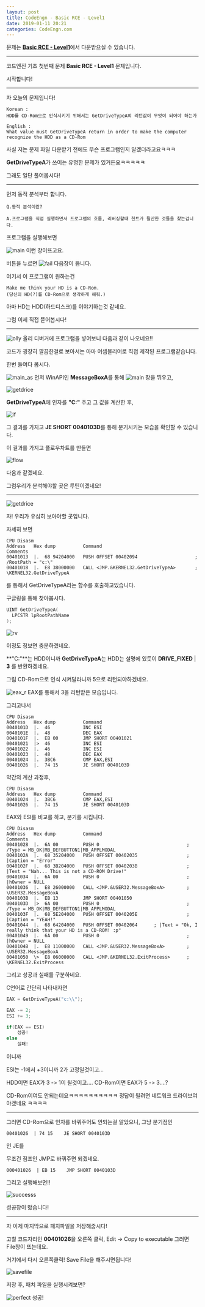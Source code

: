 ```yaml
---
layout: post
title: CodeEngn - Basic RCE - Level1
date: 2019-01-11 20:21
categories: CodeEngn.com
---
```

문제는 [**Basic RCE - Level1**](https://codeengn.com/challenges/basic/01)에서 
다운받으실 수 있습니다.
* * *
코드엔진 기초 첫번째 문제
**Basic RCE - Level1**
문제입니다.

시작합니다!

* * *

자 오늘의 문제입니다!
```
Korean : 
HDD를 CD-Rom으로 인식시키기 위해서는 GetDriveTypeA의 리턴값이 무엇이 되어야 하는가 

English : 
What value must GetDriveTypeA return in order to make the computer recognize the HDD as a CD-Rom
```
사실 저는 문제 파일 다운받기 전에도 무슨 프로그램인지 알겠더라고요ㅋㅋㅋ

**GetDriveTypeA**가 쓰이는 유명한 문제가 있거든요ㅋㅋㅋㅋㅋ

그래도 일단 풀어봅시다!

_ _ _


먼저 동적 분석부터 합니다.

```
Q.동적 분석이란?

A.프로그램을 직접 실행하면서 프로그램의 흐름, 리버싱할때 힌트가 될만한 것들을 찾는겁니다.
```

프로그램을 실행해보면

![main](https://user-images.githubusercontent.com/46376448/51032005-d3fe6400-15e1-11e9-8d6a-364f4ae6c22b.JPG)
이런 창이뜨고요.

버튼을 누르면
![fail](https://user-images.githubusercontent.com/46376448/51032004-d3fe6400-15e1-11e9-87bd-fbed4f7f7f3c.JPG)
다음창이 뜹니다.

여기서 이 프로그램이 원하는건 
```
Make me think your HD is a CD-Rom.
(당신의 HD(?)를 CD-Rom으로 생각하게 해줘.)
```
아마 HD는 HDD(하드디스크)를 이야기하는것 같네요.

그럼 이제 직접 뜯어봅시다!

* * *

![olly](https://user-images.githubusercontent.com/46376448/51032141-48390780-15e2-11e9-88e7-a43383dd3824.JPG)
올리 디버거에 프로그램을 넣어보니
다음과 같이 나오네요!!

코드가 굉장히 깔끔한걸로 보아서는 아마 어셈블리어로 직접 제작된 프로그램같습니다.

한번 들여다 봅시다.

![main_as](https://user-images.githubusercontent.com/46376448/51032445-5e939300-15e3-11e9-95b2-0e6ce3320d46.JPG)
먼저 WinAPI인 **MessageBoxA**를 통해 
![main](https://user-images.githubusercontent.com/46376448/51032005-d3fe6400-15e1-11e9-8d6a-364f4ae6c22b.JPG)
창을 뛰우고,


![getdrice](https://user-images.githubusercontent.com/46376448/51032443-5e939300-15e3-11e9-8f96-a51f112c73f4.JPG)

**GetDriveTypeA**에 인자를 **"C:\"** 주고 그 값을 계산한 후,  

![if](https://user-images.githubusercontent.com/46376448/51032444-5e939300-15e3-11e9-93c4-618a5fad100f.JPG)

그 결과를 가지고 **JE SHORT 0040103D**를 통해 분기시키는 모습을 확인할 수 있습니다.

이 결과를 가지고 플로우차트를 만들면

![flow](https://user-images.githubusercontent.com/46376448/51032531-bf22d000-15e3-11e9-929b-98bd0c55e19d.JPG)

다음과 같겠네요. 

그럼우리가 분석해야할 곳은 루틴이겠네요!

* * *

![getdrice](https://user-images.githubusercontent.com/46376448/51032443-5e939300-15e3-11e9-8f96-a51f112c73f4.JPG)

자! 우리가 유심히 보아야할 곳입니다.

자세히 보면

```assembly
CPU Disasm
Address   Hex dump          Command                                  Comments
00401013  |.  68 94204000   PUSH OFFSET 00402094                     ; /RootPath = "c:\"
00401018  |.  E8 38000000   CALL <JMP.&KERNEL32.GetDriveTypeA>       ; \KERNEL32.GetDriveTypeA

```
를 통해서 GetDriveTypeA라는 함수를 호출하고있습니다.

구글링을 통해 찾아봅시다.

```C++
UINT GetDriveTypeA(
  LPCSTR lpRootPathName
);
```

![rv](https://user-images.githubusercontent.com/46376448/51032695-50924200-15e4-11e9-89fb-5e26d002caf4.JPG)

이정도 정보면 충분하겠네요.

**"C:\"**는 HDD이니까
**GetDriveTypeA**는 HDD는 설명에 있듯이 **DRIVE_FIXED** | **3** 를 반환하겠네요.

그럼 CD-Rom으로 인식 시켜달라니까 5으로 리턴되야하겠네요.

![eax_r](https://user-images.githubusercontent.com/46376448/51033477-d31c0100-15e6-11e9-921c-3420a3e409e5.JPG)
EAX를 통해서 3을 리턴받은 모습입니다.

그리고나서
```
CPU Disasm
Address   Hex dump          Command       
0040101D  |.  46            INC ESI
0040101E  |.  48            DEC EAX
0040101F  |.  EB 00         JMP SHORT 00401021
00401021  |>  46            INC ESI
00401022  |.  46            INC ESI
00401023  |.  48            DEC EAX
00401024  |.  3BC6          CMP EAX,ESI
00401026  |.  74 15         JE SHORT 0040103D
```
약간의 계산 과정후,
```
CPU Disasm
Address   Hex dump          Command                
00401024  |.  3BC6          CMP EAX,ESI
00401026  |.  74 15         JE SHORT 0040103D
```
EAX와 ESI를 비교를 하고, 분기를 시킵니다.

```
CPU Disasm
Address   Hex dump          Command                                  Comments
00401028  |.  6A 00         PUSH 0                                ; /Type = MB_OK|MB_DEFBUTTON1|MB_APPLMODAL
0040102A  |.  68 35204000   PUSH OFFSET 00402035                  ; |Caption = "Error"
0040102F  |.  68 3B204000   PUSH OFFSET 0040203B                  ; |Text = "Nah... This is not a CD-ROM Drive!"
00401034  |.  6A 00         PUSH 0                                ; |hOwner = NULL
00401036  |.  E8 26000000   CALL <JMP.&USER32.MessageBoxA>        ; \USER32.MessageBoxA
0040103B  |.  EB 13         JMP SHORT 00401050
0040103D  |>  6A 00         PUSH 0                                ; /Type = MB_OK|MB_DEFBUTTON1|MB_APPLMODAL
0040103F  |.  68 5E204000   PUSH OFFSET 0040205E                  ; |Caption = "YEAH!"
00401044  |.  68 64204000   PUSH OFFSET 00402064      ; |Text = "Ok, I really think that your HD is a CD-ROM! :p"
00401049  |.  6A 00         PUSH 0                                ; |hOwner = NULL
0040104B  |.  E8 11000000   CALL <JMP.&USER32.MessageBoxA>        ; \USER32.MessageBoxA
00401050  \>  E8 06000000   CALL <JMP.&KERNEL32.ExitProcess>      ; \KERNEL32.ExitProcess
```
그리고 성공과 실패를 구분하네요.


C언어로 간단히 나타내자면

```C
EAX = GetDriveTypeA("c:\\");

EAX -= 2;
ESI += 3;

if(EAX == ESI)
	성공!
else
	실패!
```
이니까 

ESI는 -1에서  +3이니까 2가 고정일것이고...

HDD이면 EAX가 3 -> 1이 될것이고....
CD-Rom이면 EAX가 5 -> 3....?

CD-Rom이여도 안되는데요ㅋㅋㅋㅋㅋㅋㅋㅋㅋㅋ
정답이 될려면 네트워크 드라이브여야겠네요 ㅋㅋㅋㅋ
* * *

그러면 CD-Rom으로 인자를 바꿔주어도 안되는걸 알았으니, 그냥 분기점인
```
00401026  | 74 15    JE SHORT 0040103D
```
인 JE를

무조건 점프인 JMP로 바꿔주면 되겠네요.
```
000401026  | EB 15    JMP SHORT 0040103D
```

그리고 실행해보면!!

![successs](https://user-images.githubusercontent.com/46376448/51033844-1034c300-15e8-11e9-9391-488de3b807cb.JPG)

성공창이 떴습니다!

* * *

자 이제 마지막으로 패치파일을 저장해줍시다!

고칠 코드자리인 **00401026**을 오른쪽 클릭,
Edit -> Copy to executable
그러면 File창이 뜨는데요.

거기에서 다시 오른쪽클릭!
Save File을 해주시면됩니다!

![savefile](https://user-images.githubusercontent.com/46376448/51033983-79b4d180-15e8-11e9-8f6f-41b4aeadee1a.JPG)

저장 후, 패치 파일을 실행시켜보면?

![perfect](https://user-images.githubusercontent.com/46376448/51034032-a7017f80-15e8-11e9-851c-ed3eee895a99.JPG)
성공!



